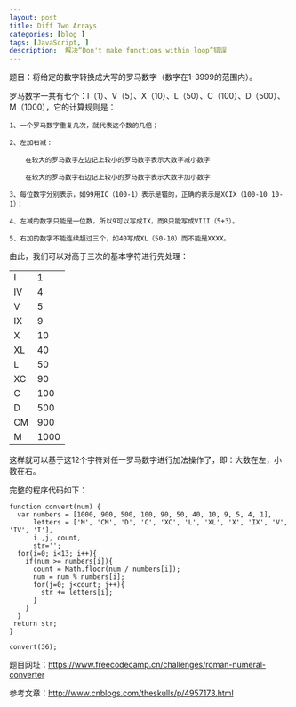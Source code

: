 ```yaml
---
layout: post
title: Diff Two Arrays
categories: [blog ]
tags: [JavaScript, ]
description:  解决“Don't make functions within loop”错误
---
```


题目：将给定的数字转换成大写的罗马数字（数字在1-3999的范围内）。

罗马数字一共有七个：I（1）、V（5）、X（10）、L（50）、C（100）、D（500）、M（1000），它的计算规则是：

    1、一个罗马数字重复几次，就代表这个数的几倍；

    2、左加右减：

        在较大的罗马数字左边记上较小的罗马数字表示大数字减小数字
    
        在较大的罗马数字右边记上较小的罗马数字表示大数字加小数字
    
    3、每位数字分别表示，如99用IC（100-1）表示是错的，正确的表示是XCIX（100-10 10-1）；

    4、左减的数字只能是一位数，所以9可以写成IX，而8只能写成VIII（5+3）。
   
    5、右加的数字不能连续超过三个，如40写成XL（50-10）而不能是XXXX。

由此，我们可以对高于三次的基本字符进行先处理：

<center>
    <table border='0'>
        <tr>
            <td>I</td>
            <td>1</td>
        </tr>
        <tr>
            <td>IV</td>
            <td>4</td>
        </tr>
        <tr>
            <td>V</td>
            <td>5</td>
        </tr>
        <tr>
            <td>IX</td>
            <td>9</td>
        </tr>
        <tr>
            <td>X</td>
            <td>10</td>
        </tr>
        <tr>
            <td>XL</td>
            <td>40</td>
        </tr>
        <tr>
            <td>L</td>
            <td>50</td>
        </tr>
        <tr>
            <td>XC</td>
            <td>90</td>
        </tr>
        <tr>
            <td>C</td>
            <td>100</td>
        </tr>
        <tr>
            <td>D</td>
            <td>500</td>
        </tr>
        <tr>
            <td>CM</td>
            <td>900</td>
        </tr>
        <tr>
            <td>M</td>
            <td>1000</td>
        </tr>
    </table>
</center>

这样就可以基于这12个字符对任一罗马数字进行加法操作了，即：大数在左，小数在右。

完整的程序代码如下：

```
function convert(num) {
  var numbers = [1000, 900, 500, 100, 90, 50, 40, 10, 9, 5, 4, 1],
      letters = ['M', 'CM', 'D', 'C', 'XC', 'L', 'XL', 'X', 'IX', 'V', 'IV', 'I'],
      i ,j, count,
      str='';
  for(i=0; i<13; i++){
    if(num >= numbers[i]){
      count = Math.floor(num / numbers[i]);
      num = num % numbers[i];
      for(j=0; j<count; j++){
        str += letters[i];
      }
    }
  }
 return str;
}

convert(36);
```


题目网址：https://www.freecodecamp.cn/challenges/roman-numeral-converter

参考文章：http://www.cnblogs.com/theskulls/p/4957173.html

